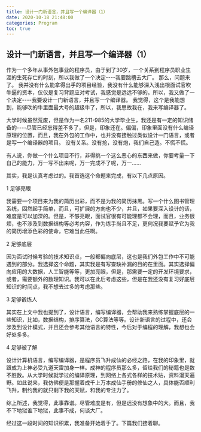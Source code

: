 ```yaml
---
title: 设计一门新语言，并且写一个编译器（1）
date: 2020-10-18 21:48:00
categories: Program
toc: true
---
```

## 设计一门新语言，并且写一个编译器（1）

作为一个多年从事外包事业的程序员，由于到了30岁，一个关系到程序员职业生涯的生死存亡的时刻，所以我做了一个决定----我要跳槽去大厂。
那么，问题来了。
我并没有什么能拿得出手的项目经验，我没有什么能够深入浅出根面试官吹牛逼的资本，仅仅是复习背题应对考试，我感觉是远远不够的。所以，我又做了一个决定----我要设计一门新语言，并且写一个编译器。
我觉得，这个是我能想到，能够吹的牛里面最大号的超级牛了，所以，我思故我在，我来写编译器了。

大学时候虽然荒废，但是作为一名211-985的大学毕业生，我还是有一定的知识储备的----尽管已经忘得差不多了，但是，印象还在。偏偏，印象里面没有什么编译原理的位置，而且，我在外包的工作中，也并没有接触过类似设计一门语言，或者是写一个编译器的项目。
没有关系。没有抢，没有炮，我们自己造。不慌不慌。

有人说，你做一个什么项目不行，非得挑一个这么恶心的东西来做，你要考量一下自己的能力，万一写不出来呢，万一完成不了呢，万一……

其实，我是认真考虑过的。我首选这个命题来完成，有以下几点原因。

1 足够亮眼

  我需要一个项目来为我的简历出彩，而不是为我的简历抹黑。写一个什么图书管理系统，固然起手简单，而且，可扩展的方向也不少，并且，如果要深入设计的话，难度是可以加深的。但是，不够亮眼，面试官很有可能理都不会理，而且，业务很烦，也不涉及到数据结构等必考内容，作为练手尚且不足，更何况我要赋予它为我的简历增添色彩的使命，它难当此任啊。

2 足够底层

  因为面试时候考验的技术知识点，一般都偏向底层，这也是我们外包工作中不可能遇到的部分。我选择这个命题，其实我是有写查缺补漏的目的在里面。其实选择偏向应用的大数据，人工智能等等，更加亮眼，但是，那需要一定的开发环境要求，或者，需要额外的数理知识。我可以在此后考虑这些，但是在我还没有复习好底层知识的时间点，我不想去过多的考虑那些。

3 足够锻炼人

  其实在上文中我也提到了，设计语言，编写编译器，会帮助我来熟练掌握底层的一些知识，比如，数据结构，排序算法，GC算法等等。设计新语言的过程中，还会涉及到设计模式，并且还会参考其他语言的特性，今后对于编程的理解，我想也会好处多多。

4 足够被了解

  设计计算机语言，编写编译器，是程序员飞升成仙的必经之路，在我的印象里，就跟成为上神必受九道天雷加身一样。成神的程序员那么多，留给我们的秘籍也是数不胜数。从大学时候就学过的编译原理，到网络上各式各样的技术贴，资料漫天遍野。如此说来，我仿佛便是那握着成千上万本成仙手册的修仙之人，具体能否顺利飞升，制约我的就只剩下我的天赋，和我的专注力了。

综上所述，我觉得，此事靠谱。尽管难度是有，但是远没有想象中的大。而且，我不下地狱谁下地狱，此事不成，何谈大厂。

经过这一段时间的知识积累，我准备开始着手了。下篇我们接着聊。
